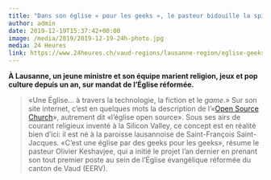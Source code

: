 ```yaml
---
title: "Dans son église « pour les geeks », le pasteur bidouille la spiritualité"
author: admin
date: 2019-12-19T15:37:42+00:00
image: /media/2019/2019-12-19-24h-photo.jpg
media: 24 Heures
link: https://www.24heures.ch/vaud-regions/lausanne-region/eglise-geeks-pasteur-bidouille-spiritualite/story/10775066
---
```

**À Lausanne, un jeune ministre et son équipe marient religion, jeux et pop culture depuis un an, sur mandat de l’Église réformée.**

> «Une Église… à travers la technologie, la fiction et le <em>game</em>.» Sur son site internet, c’est en quelques mots la description de l’«<a rel="noreferrer noopener" href="https://www.open-source.church/" target="_blank">Open Source Church</a>», autrement dit «l’église open source». Sous ses airs de courant religieux inventé à la Silicon Valley, ce concept est en réalité bien d’ici: il est né à la paroisse lausannoise de Saint-François Saint-Jacques. «C’est une église par des geeks pour les geeks», résume le pasteur Olivier Keshavjee, qui a initié le projet l’an dernier en prenant son tout premier poste au sein de l’Église évangélique réformée du canton de Vaud (EERV).

